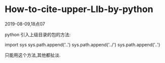 # How-to-cite-upper-LIb-by-python


2019-08-09,18点07

python 引入上级目录的包的方法:

import sys
sys.path.append('..')
sys.path.append('../')
sys.path.append('..')


只能用这个方法,其他都扯淡.
